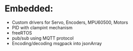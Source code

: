 # Embedded:
- Custom drivers for Servo, Encoders, MPU60500, Motors
- PID with clampint mechanism
- freeRTOS
- pub/sub using MQTT protocol
- Encoding/decoding msgpack into jsonArray 
